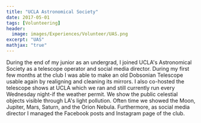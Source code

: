 ```yaml
---
title: "UCLA Astronomical Society"
date: 2017-05-01
tags: [Volunteering]
header:
  image: images/Experiences/Volunteer/UAS.png
excerpt: "UAS"
mathjax: "true"
---
```

During the end of my junior as an undergrad, I joined UCLA's Astronomical Society as a telescope operator and social media director. During my first few months at the club I was able to make an old Dobsonian Telescope usable again by realigning and cleaning its mirrors. I also co-hosted the telescope shows at UCLA which we ran and still currently run every Wednesday night-if the weather permit. We show the public celestial objects visible through LA's light pollution. Often time we showed the Moon, Jupiter, Mars, Saturn, and the Orion Nebula. Furthermore, as social media director I managed the Facebook posts and Instagram page of the club.
